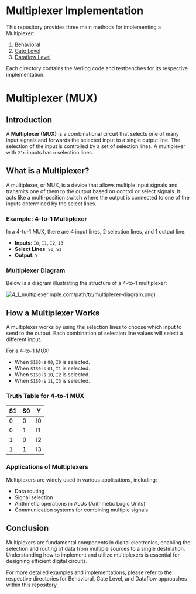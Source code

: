 # Multiplexer Implementation

This repository provides three main methods for implementing a Multiplexer:

1. [Behavioral](Multiplexer_implementation/Behavioral)
2. [Gate Level](Multiplexer_implementation/GateLevel)
3. [Dataflow Level](Multiplexer_implementation/DataFlowLevel)

Each directory contains the Verilog code and testbenches for its respective implementation.
# Multiplexer (MUX)

## Introduction

A **Multiplexer (MUX)** is a combinational circuit that selects one of many input signals and forwards the selected input to a single output line. The selection of the input is controlled by a set of selection lines. A multiplexer with `2^n` inputs has `n` selection lines.

## What is a Multiplexer?

A multiplexer, or MUX, is a device that allows multiple input signals and transmits one of them to the output based on control or select signals. It acts like a multi-position switch where the output is connected to one of the inputs determined by the select lines.

### Example: 4-to-1 Multiplexer

In a 4-to-1 MUX, there are 4 input lines, 2 selection lines, and 1 output line.

- **Inputs**: `I0`, `I1`, `I2`, `I3`
- **Select Lines**: `S0`, `S1`
- **Output**: `Y`


### Multiplexer Diagram

Below is a diagram illustrating the structure of a 4-to-1 multiplexer:

![4_1_multiplexer](https://github.com/DinethPrabashana/Multiplexer_implementations/assets/143341376/07ba1150-f312-4737-9d9e-5b5c2f3e8492)
mple.com/path/to/multiplexer-diagram.png)

## How a Multiplexer Works

A multiplexer works by using the selection lines to choose which input to send to the output. Each combination of selection line values will select a different input.

For a 4-to-1 MUX:
- When `S1S0` is `00`, `I0` is selected.
- When `S1S0` is `01`, `I1` is selected.
- When `S1S0` is `10`, `I2` is selected.
- When `S1S0` is `11`, `I3` is selected.

### Truth Table for 4-to-1 MUX

| S1 | S0 | Y  |
|----|----|----|
| 0  | 0  | I0 |
| 0  | 1  | I1 |
| 1  | 0  | I2 |
| 1  | 1  | I3 |

### Applications of Multiplexers

Multiplexers are widely used in various applications, including:
- Data routing
- Signal selection
- Arithmetic operations in ALUs (Arithmetic Logic Units)
- Communication systems for combining multiple signals

## Conclusion

Multiplexers are fundamental components in digital electronics, enabling the selection and routing of data from multiple sources to a single destination. Understanding how to implement and utilize multiplexers is essential for designing efficient digital circuits.

For more detailed examples and implementations, please refer to the respective directories for Behavioral, Gate Level, and Dataflow approaches within this repository.
